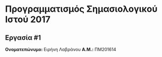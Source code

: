 # Προγραμματισμός Σημασιολογικού Ιστού 2017
## Εργασία #1

**Ονοματεπώνυμο:** Ειρήνη Λαβράνου
**Α.Μ.:** ΠΜ201614


